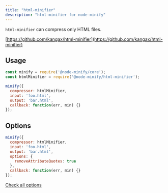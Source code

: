 ```yaml
---
title: "html-minifier"
description: "html-minifier for node-minify"
---
```


`html-minifier` can compress only HTML files.

[https://github.com/kangax/html-minifier](https://github.com/kangax/html-minifier)

## Usage

```js
const minify = require('@node-minify/core');
const htmlMinifier = require('@node-minify/html-minifier');

minify({
  compressor: htmlMinifier,
  input: 'foo.html',
  output: 'bar.html',
  callback: function(err, min) {}
});
```

## Options

```js
minify({
  compressor: htmlMinifier,
  input: 'foo.html',
  output: 'bar.html',
  options: {
    removeAttributeQuotes: true
  },
  callback: function(err, min) {}
});
```

[Check all options](https://github.com/kangax/html-minifier)
